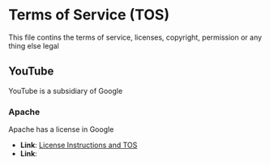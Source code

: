 # Terms of Service (TOS)

This file contins the terms of service, licenses, copyright, permission or any thing else legal

## YouTube
YouTube is a subsidiary of Google

### Apache
Apache has a license in Google
- **Link**: [License Instructions and TOS](https://www.apache.org/licenses/LICENSE-2.0)
- **Link**:
